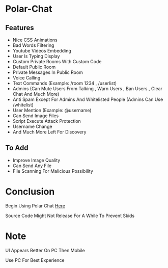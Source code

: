 # Polar-Chat
## Features
* Nice CSS Animations
* Bad Words Filtering
* Youtube Videos Embedding
* User Is Typing Display
* Custom Private Rooms With Custom Code
* Default Public Room
* Private Messages In Public Room
* Voice Calling
* Text Commands (Example: /room 1234 , /userlist)
* Admins (Can Mute Users From Talking , Warn Users , Ban Users , Clear Chat And Much More)
* Anti Spam Except For Admins And Whitelisted People (Admins Can Use /whitelist)
* User Mention (Example: @username)
* Can Send Image Files
* Script Execute Attack Protection
* Username Change
* And Much More Left For Discovery

## To Add
* Improve Image Quality
* Can Send Any File
* File Scanning For Malicious Possibility

# Conclusion
Begin Using Polar Chat [Here](https://polar-chatty.polar-69.repl.co/)

Source Code Might Not Release For A While To Prevent Skids

# Note
UI Appears Better On PC Then Mobile

Use PC For Best Experience
